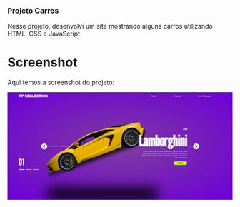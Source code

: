 
### Projeto Carros
Nesse projeto, desenvolvi um site mostrando alguns carros utilizando HTML, CSS e JavaScript.

# Screenshot
Aqui temos a screenshot do projeto:

![Previa do projeto](<./assets/screenshot.png>)

